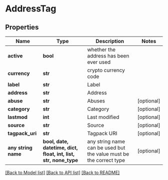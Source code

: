 # AddressTag


## Properties
Name | Type | Description | Notes
------------ | ------------- | ------------- | -------------
**active** | **bool** | whether the address has been ever used | 
**currency** | **str** | crypto currency code | 
**label** | **str** | Label | 
**address** | **str** | Address | 
**abuse** | **str** | Abuses | [optional] 
**category** | **str** | Category | [optional] 
**lastmod** | **int** | Last modified | [optional] 
**source** | **str** | Source | [optional] 
**tagpack_uri** | **str** | Tagpack URI | [optional] 
**any string name** | **bool, date, datetime, dict, float, int, list, str, none_type** | any string name can be used but the value must be the correct type | [optional]

[[Back to Model list]](../README.md#documentation-for-models) [[Back to API list]](../README.md#documentation-for-api-endpoints) [[Back to README]](../README.md)


